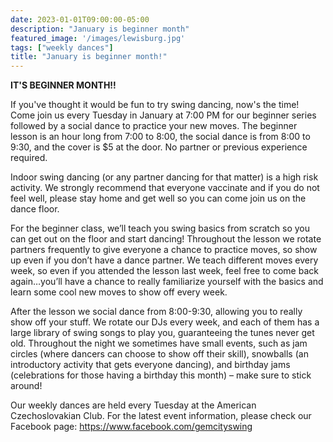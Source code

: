 ```yaml
---
date: 2023-01-01T09:00:00-05:00
description: "January is beginner month"
featured_image: '/images/lewisburg.jpg'
tags: ["weekly dances"]
title: "January is beginner month!"
---
```

**IT'S BEGINNER MONTH!!**

If you've thought it would be fun to try swing dancing, now's the time! Come join us every Tuesday in January at 7:00 PM for our beginner series followed by a social dance to practice your new moves. The beginner lesson is an hour long from 7:00 to 8:00, the social dance is from 8:00 to 9:30, and the cover is $5 at the door. No partner or previous experience required.

Indoor swing dancing (or any partner dancing for that matter) is a high risk activity. We strongly recommend that everyone vaccinate and if you do not feel well, please stay home and get well so you can come join us on the dance floor.

For the beginner class, we’ll teach you swing basics from scratch so you can get out on the floor and start dancing! Throughout the lesson we rotate partners frequently to give everyone a chance to practice moves, so show up even if you don’t have a dance partner. We teach different moves every week, so even if you attended the lesson last week, feel free to come back again…you’ll have a chance to really familiarize yourself with the basics and learn some cool new moves to show off every week.

After the lesson we social dance from 8:00-9:30, allowing you to really show off your stuff. We rotate our DJs every week, and each of them has a large library of swing songs to play you, guaranteeing the tunes never get old. Throughout the night we sometimes have small events, such as jam circles (where dancers can choose to show off their skill), snowballs (an introductory activity that gets everyone dancing), and birthday jams (celebrations for those having a birthday this month) – make sure to stick around!

Our weekly dances are held every Tuesday at the American Czechoslovakian Club. For the latest event information, please check our Facebook page: https://www.facebook.com/gemcityswing
